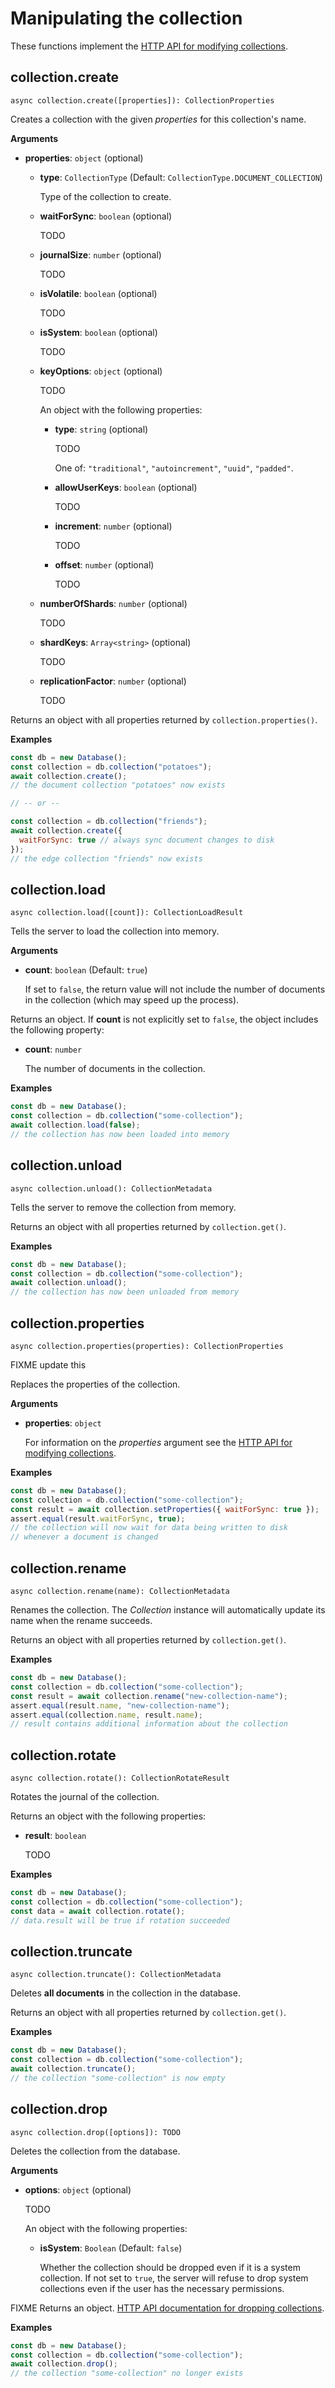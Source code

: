 # Manipulating the collection

These functions implement the
[HTTP API for modifying collections](https://www.arangodb.com/docs/stable/http/collection-modifying.html).

## collection.create

`async collection.create([properties]): CollectionProperties`

Creates a collection with the given _properties_ for this collection's name.

**Arguments**

- **properties**: `object` (optional)

  - **type**: `CollectionType` (Default: `CollectionType.DOCUMENT_COLLECTION`)

    Type of the collection to create.

  - **waitForSync**: `boolean` (optional)

    TODO

  - **journalSize**: `number` (optional)

    TODO

  - **isVolatile**: `boolean` (optional)

    TODO

  - **isSystem**: `boolean` (optional)

    TODO

  - **keyOptions**: `object` (optional)

    TODO

    An object with the following properties:

    - **type**: `string` (optional)

      TODO

      One of: `"traditional"`, `"autoincrement"`, `"uuid"`, `"padded"`.

    - **allowUserKeys**: `boolean` (optional)

      TODO

    - **increment**: `number` (optional)

      TODO

    - **offset**: `number` (optional)

      TODO

  - **numberOfShards**: `number` (optional)

    TODO

  - **shardKeys**: `Array<string>` (optional)

    TODO

  - **replicationFactor**: `number` (optional)

    TODO

Returns an object with all properties returned by `collection.properties()`.

**Examples**

```js
const db = new Database();
const collection = db.collection("potatoes");
await collection.create();
// the document collection "potatoes" now exists

// -- or --

const collection = db.collection("friends");
await collection.create({
  waitForSync: true // always sync document changes to disk
});
// the edge collection "friends" now exists
```

## collection.load

`async collection.load([count]): CollectionLoadResult`

Tells the server to load the collection into memory.

**Arguments**

- **count**: `boolean` (Default: `true`)

  If set to `false`, the return value will not include the number of documents
  in the collection (which may speed up the process).

Returns an object. If **count** is not explicitly set to `false`, the object includes the following property:

- **count**: `number`

  The number of documents in the collection.

**Examples**

```js
const db = new Database();
const collection = db.collection("some-collection");
await collection.load(false);
// the collection has now been loaded into memory
```

## collection.unload

`async collection.unload(): CollectionMetadata`

Tells the server to remove the collection from memory.

Returns an object with all properties returned by `collection.get()`.

**Examples**

```js
const db = new Database();
const collection = db.collection("some-collection");
await collection.unload();
// the collection has now been unloaded from memory
```

## collection.properties

`async collection.properties(properties): CollectionProperties`

FIXME update this

Replaces the properties of the collection.

**Arguments**

- **properties**: `object`

  For information on the _properties_ argument see the
  [HTTP API for modifying collections](https://www.arangodb.com/docs/stable/http/collection-modifying.html).

**Examples**

```js
const db = new Database();
const collection = db.collection("some-collection");
const result = await collection.setProperties({ waitForSync: true });
assert.equal(result.waitForSync, true);
// the collection will now wait for data being written to disk
// whenever a document is changed
```

## collection.rename

`async collection.rename(name): CollectionMetadata`

Renames the collection. The _Collection_ instance will automatically update its
name when the rename succeeds.

Returns an object with all properties returned by `collection.get()`.

**Examples**

```js
const db = new Database();
const collection = db.collection("some-collection");
const result = await collection.rename("new-collection-name");
assert.equal(result.name, "new-collection-name");
assert.equal(collection.name, result.name);
// result contains additional information about the collection
```

## collection.rotate

`async collection.rotate(): CollectionRotateResult`

Rotates the journal of the collection.

Returns an object with the following properties:

- **result**: `boolean`

  TODO

**Examples**

```js
const db = new Database();
const collection = db.collection("some-collection");
const data = await collection.rotate();
// data.result will be true if rotation succeeded
```

## collection.truncate

`async collection.truncate(): CollectionMetadata`

Deletes **all documents** in the collection in the database.

Returns an object with all properties returned by `collection.get()`.

**Examples**

```js
const db = new Database();
const collection = db.collection("some-collection");
await collection.truncate();
// the collection "some-collection" is now empty
```

## collection.drop

`async collection.drop([options]): TODO`

Deletes the collection from the database.

**Arguments**

- **options**: `object` (optional)

  TODO

  An object with the following properties:

  - **isSystem**: `Boolean` (Default: `false`)

    Whether the collection should be dropped even if it is a system collection. If not set to `true`, the server will refuse to drop system collections even if the user has the necessary permissions.

FIXME Returns an object.
[HTTP API documentation for dropping collections](https://www.arangodb.com/docs/stable/http/collection-creating.html#drops-a-collection).

**Examples**

```js
const db = new Database();
const collection = db.collection("some-collection");
await collection.drop();
// the collection "some-collection" no longer exists
```
